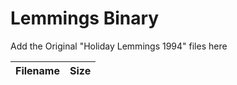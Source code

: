 # Lemmings Binary
Add the Original "Holiday Lemmings 1994" files here


| Filename      | Size         |
| ------------- |-------------:|
